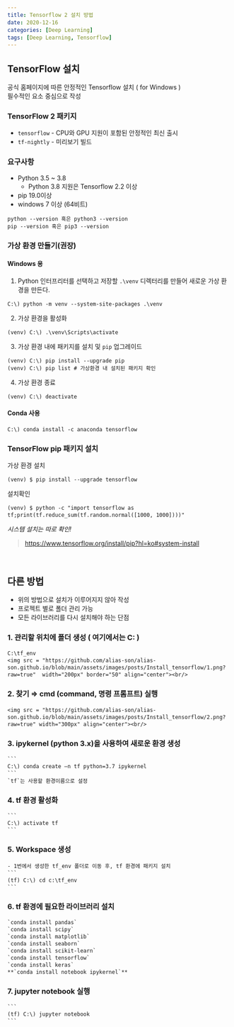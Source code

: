 ```yaml
---
title: Tensorflow 2 설치 방법
date: 2020-12-16
categories: [Deep Learning]
tags: [Deep Learning, Tensorflow]
---
```


## **TensorFlow 설치**  
공식 홈페이지에 따른 안정적인 Tensorflow 설치 ( for Windows )  
필수적인 요소 중심으로 작성

### TensorFlow 2  패키지
- `tensorflow`  - CPU와  GPU 지원이 포함된 안정적인 최신 출시
- `tf-nightly`  - 미리보기 빌드

### 요구사항
- Python 3.5 ~ 3.8
	- Python 3.8 지원은 Tensorflow 2.2 이상
- pip 19.0이상
- windows 7 이상 (64비트)
```
python --version 혹은 python3 --version
pip --version 혹은 pip3 --version
```

### 가상 환경 만들기(권장)
#### Windows 용
1. Python 인터프리터를 선택하고 저장할  `.\venv`  디렉터리를 만들어 새로운 가상 환경을 만든다.    
```
C:\) python -m venv --system-site-packages .\venv
```

2. 가상 환경을 활성화
```
(venv) C:\) .\venv\Scripts\activate
```

3. 가상 환경 내에 패키지를 설치 및 `pip` 업그레이드
```
(venv) C:\) pip install --upgrade pip
(venv) C:\) pip list # 가상환경 내 설치된 패키지 확인
```

4. 가상 환경 종료
```
(venv) C:\) deactivate
```

#### Conda 사용
```
C:\) conda install -c anaconda tensorflow
```

### TensorFlow pip 패키지 설치
가상 환경 설치
```
(venv) $ pip install --upgrade tensorflow
```
설치확인
```
(venv) $ python -c "import tensorflow as tf;print(tf.reduce_sum(tf.random.normal([1000, 1000])))"
```

*시스템 설치는 따로 확인!*

> https://www.tensorflow.org/install/pip?hl=ko#system-install

<br/>

## 다른 방법
- 위의 방법으로 설치가 이루어지지 않아 작성
- 프로젝트 별로 폴더 관리 가능
- 모든 라이브러리를 다시 설치해야 하는 단점

### 1. 관리할 위치에 폴더 생성 ( 여기에서는 C: )  
	C:\tf_env  
	<img src = "https://github.com/alias-son/alias-son.github.io/blob/main/assets/images/posts/Install_tensorflow/1.png?raw=true"  width="200px" border="50" align="center"><br/>

### 2. 찾기 ⇒ cmd (command, 명령 프롬프트) 실행  
	<img src = "https://github.com/alias-son/alias-son.github.io/blob/main/assets/images/posts/Install_tensorflow/2.png?raw=true" width="300px" align="center"><br/>

### 3. ipykernel (python 3.x)을 사용하여 새로운 환경 생성
	```
	C:\) conda create –n tf python=3.7 ipykernel
	```
	`tf`는 사용할 환경이름으로 설정

### 4. tf 환경 활성화
	```
	C:\) activate tf
	```

### 5. Workspace 생성
	- 1번에서 생성한 tf_env 폴더로 이동 후, tf 환경에 패키지 설치
	```  
	(tf) C:\) cd c:\tf_env
	```  

### 6. tf 환경에 필요한 라이브러리 설치
	`conda install pandas`  
	`conda install scipy`  
	`conda install matplotlib`  
	`conda install seaborn`  
	`conda install scikit-learn`  
	`conda install tensorflow`  
	`conda install keras`  
	**`conda install notebook ipykernel`**

### 7. jupyter notebook 실행
	```
	(tf) C:\) jupyter notebook
	```
	
